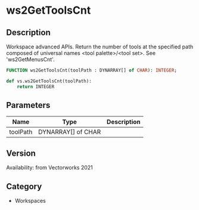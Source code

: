 # ws2GetToolsCnt

## Description
Workspace advanced APIs. Return the number of tools at the specified path composed of universal names &lt;tool palette&gt;/&lt;tool set&gt;. See 'ws2GetMenusCnt'.

```pascal
FUNCTION ws2GetToolsCnt(toolPath : DYNARRAY[] of CHAR): INTEGER;
```

```python
def vs.ws2GetToolsCnt(toolPath):
    return INTEGER
```

## Parameters
|Name|Type|Description|
|---|---|---|
|toolPath|DYNARRAY[] of CHAR|   |

## Version
Availability: from Vectorworks 2021

## Category
* Workspaces

